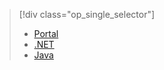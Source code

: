 > [!div class="op_single_selector"]
>- [Portal](../articles/media-services/media-services-portal-encoding-units.md)
>- [.NET](../articles/media-services/media-services-dotnet-encoding-units.md)
>- [Java](https://github.com/southworkscom/azure-sdk-for-media-services-java-samples)
<!---HONumber=67-->